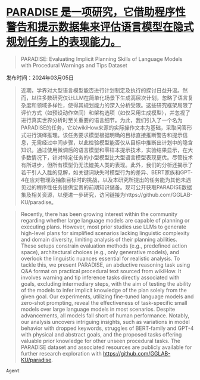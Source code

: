 # [PARADISE 是一项研究，它借助程序性警告和提示数据集来评估语言模型在隐式规划任务上的表现能力。](https://arxiv.org/abs/2403.03167)

> PARADISE: Evaluating Implicit Planning Skills of Language Models with Procedural Warnings and Tips Dataset

发布时间：2024年03月05日

> 近期，学界对大型语言模型能否进行计划制定及执行的探讨日益升温。然而，以往多数研究仅让LLM在简单化场景下生成高层次计划，忽略了语言复杂度和领域多样性，使得其规划能力的深入分析受限。这些研究框架局限了评价方式（如预设动作空间）和架构选项（如仅采用生成模型），并忽视了进行真实世界分析时至关重要的语言细节。为此，我们引入了一个名为PARADISE的任务，它以wikiHow来源的实际操作文本为基础，采取问答形式进行演绎推理。该任务要求模型根据明确的目标直接推断警告和提示信息，无需经过中间步骤，以此检验模型能否仅从目标中推断出计划中的隐含知识。通过使用微调后的语言模型和零样本提示技术，实验结果显示，在大多数情况下，针对特定任务的小型模型比大型语言模型表现更优。尽管技术有所进步，但所有模型仍无法媲美人类的表现。此外，我们的分析还揭示了若干引人入胜的见解，如关键词缺失时模型行为的差异、BERT家族和GPT-4在应对物理及抽象目标时的挑战，以及本研究所提出的任务能为其他未遇见过的程序性任务提供宝贵的前期知识储备。现可公开获取PARADISE数据集及相关资源，以便进一步研究，访问链接为https://github.com/GGLAB-KU/paradise。

> Recently, there has been growing interest within the community regarding whether large language models are capable of planning or executing plans. However, most prior studies use LLMs to generate high-level plans for simplified scenarios lacking linguistic complexity and domain diversity, limiting analysis of their planning abilities. These setups constrain evaluation methods (e.g., predefined action space), architectural choices (e.g., only generative models), and overlook the linguistic nuances essential for realistic analysis. To tackle this, we present PARADISE, an abductive reasoning task using Q\&A format on practical procedural text sourced from wikiHow. It involves warning and tip inference tasks directly associated with goals, excluding intermediary steps, with the aim of testing the ability of the models to infer implicit knowledge of the plan solely from the given goal. Our experiments, utilizing fine-tuned language models and zero-shot prompting, reveal the effectiveness of task-specific small models over large language models in most scenarios. Despite advancements, all models fall short of human performance. Notably, our analysis uncovers intriguing insights, such as variations in model behavior with dropped keywords, struggles of BERT-family and GPT-4 with physical and abstract goals, and the proposed tasks offering valuable prior knowledge for other unseen procedural tasks. The PARADISE dataset and associated resources are publicly available for further research exploration with https://github.com/GGLAB-KU/paradise.

`Agent`